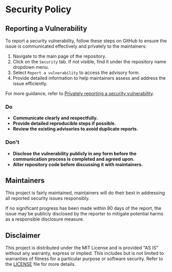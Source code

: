 # Security Policy

## Reporting a Vulnerability

To report a security vulnerability, follow these steps on GitHub to ensure the
issue is communicated effectively and privately to the maintainers:

1. Navigate to the main page of the repository.
2. Click on the `Security` tab. If not visible, find it under the repository
   name dropdown menu.
3. Select `Report a vulnerability` to access the advisory form.
4. Provide detailed information to help maintainers assess and address the issue
   efficiently.

For more guidance, refer to
[Privately reporting a security vulnerability](https://docs.github.com/en/code-security/security-advisories/guidance-on-reporting-and-writing-information-about-vulnerabilities/privately-reporting-a-security-vulnerability).

### Do

- **Communicate clearly and respectfully.**
- **Provide detailed reproducible steps if possible.**
- **Review the existing advisories to avoid duplicate reports.**

### Don't

- **Disclose the vulnerability publicly in any form before the communication
  process is completed and agreed upon.**
- **Alter repository code before discussing it with maintainers.**

## Maintainers

This project is fairly maintained, maintainers will do their best in addressing
all reported security issues responsibly.

If no significant progress has been made within 90 days of the report, the issue
may be publicly disclosed by the reporter to mitigate potential harms as a
responsible disclosure measure.

## Disclaimer

This project is distributed under the MIT License and is provided "AS IS"
without any warranty, express or implied. This includes but is not limited to
warranties of fitness for a particular purpose or software security. Refer to
the [LICENSE](https://github.com/gamedig/gamedig.github.io/blob/main/LICENSE) file for more details.

